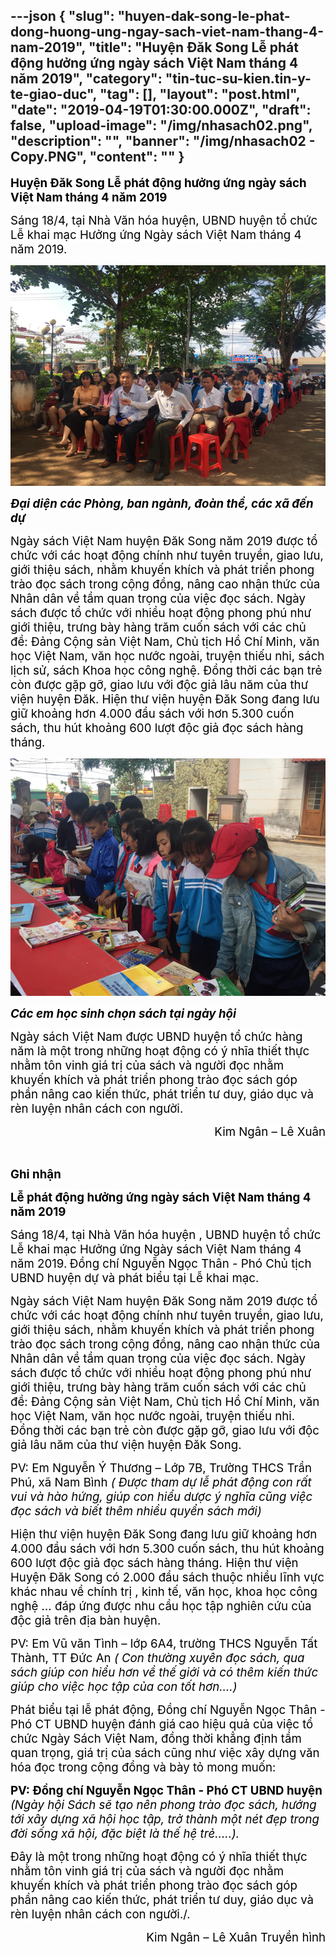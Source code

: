 ---json
{
    "slug": "huyen-dak-song-le-phat-dong-huong-ung-ngay-sach-viet-nam-thang-4-nam-2019",
    "title": "Huyện Đăk Song Lễ phát động hưởng ứng ngày sách Việt Nam tháng 4 năm 2019",
    "category": "tin-tuc-su-kien.tin-y-te-giao-duc",
    "tag": [],
    "layout": "post.html",
    "date": "2019-04-19T01:30:00.000Z",
    "draft": false,
    "upload-image": "/img/nhasach02.png",
    "description": "",
    "banner": "/img/nhasach02 - Copy.PNG",
    "__content__": ""
}
---
<p><strong><span style="font-size:14.0pt"><span style="background-color:white"><span style="color:black">Huyện Đăk Song Lễ ph&aacute;t động hưởng ứng ng&agrave;y s&aacute;ch Việt Nam th&aacute;ng 4 năm 2019</span></span></span></strong></p>

<p><span style="font-size:14.0pt"><span style="background-color:white"><span style="color:black">S&aacute;ng 18/4, tại Nh&agrave; Văn h&oacute;a huyện, UBND huyện tổ chức Lễ khai mạc Hưởng ứng Ng&agrave;y s&aacute;ch Việt Nam th&aacute;ng 4 năm 2019.<strong> </strong> </span></span></span></p>

<p><img alt="" src="/img/nhasach01.png" /></p>

<p><span style="font-size:14.0pt"><span style="background-color:white"><span style="color:black"><em><strong>Đại diện c&aacute;c Ph&ograve;ng, ban ng&agrave;nh, đo&agrave;n thể, c&aacute;c x&atilde; đến dự </strong></em></span></span></span></p>

<p><span style="font-size:14.0pt"><span style="background-color:white"><span style="color:black">Ng&agrave;y s&aacute;ch Việt Nam huyện Đăk Song năm 2019 được tổ chức với c&aacute;c hoạt động ch&iacute;nh như tuy&ecirc;n truyền, giao lưu, giới thiệu s&aacute;ch, nhằm khuyến kh&iacute;ch v&agrave; ph&aacute;t triển phong tr&agrave;o đọc s&aacute;ch trong cộng đồng, n&acirc;ng cao nhận thức của Nh&acirc;n d&acirc;n về tầm quan trọng của việc đọc s&aacute;ch. Ng&agrave;y s&aacute;ch được tổ chức với nhiều hoạt động phong ph&uacute; như giới thiệu, trưng b&agrave;y h&agrave;ng trăm cuốn s&aacute;ch với c&aacute;c chủ đề: Đảng Cộng sản Việt Nam, Chủ tịch Hồ Ch&iacute; Minh, văn học Việt Nam, văn học nước ngo&agrave;i, truyện thiếu nhi, s&aacute;ch lịch sử, s&aacute;ch Khoa học c&ocirc;ng nghệ. Đồng thời c&aacute;c bạn trẻ c&ograve;n được gặp gỡ, giao lưu với độc giả l&acirc;u năm của thư viện huyện Đăk. Hiện thư viện huyện Đăk Song đang lưu giữ khoảng hơn 4.000 đầu s&aacute;ch với hơn 5.300 cuốn s&aacute;ch, thu h&uacute;t khoảng 600 lượt độc giả đọc s&aacute;ch h&agrave;ng th&aacute;ng. </span></span></span></p>

<p><img alt="" src="/img/nhasach02.png" /></p>

<p><em><strong><span style="font-size:14.0pt"><span style="background-color:white"><span style="color:black">C&aacute;c em học sinh chọn s&aacute;ch tại ng&agrave;y hội</span></span></span></strong></em></p>

<p><span style="font-size:14.0pt"><span style="background-color:white"><span style="color:black">Ng&agrave;y s&aacute;ch Việt Nam được UBND huyện tổ chức h&agrave;ng năm l&agrave; một trong những hoạt động c&oacute; &yacute; nhĩa thiết thực nhằm t&ocirc;n vinh gi&aacute; trị của s&aacute;ch v&agrave; người đọc nhằm khuyến kh&iacute;ch v&agrave; ph&aacute;t triển phong tr&agrave;o đọc s&aacute;ch g&oacute;p phần n&acirc;ng cao kiến thức, ph&aacute;t triển tư duy, gi&aacute;o dục v&agrave; r&egrave;n luyện nh&acirc;n c&aacute;ch con người.</span></span></span></p>

<p style="text-align:right"><span style="font-size:14.0pt"><span style="background-color:white"><span style="color:black">Kim Ng&acirc;n &ndash; L&ecirc; Xu&acirc;n</span></span></span></p>

<p>&nbsp;</p>

<p><strong><span style="font-size:14.0pt"><span style="background-color:white"><span style="color:black">Ghi nhận</span></span></span></strong></p>

<p><strong><span style="font-size:14.0pt"><span style="background-color:white"><span style="color:black">Lễ ph&aacute;t động hưởng ứng ng&agrave;y s&aacute;ch Việt Nam th&aacute;ng 4 năm 2019</span></span></span></strong></p>

<p><span style="font-size:14.0pt"><span style="background-color:white"><span style="color:black">S&aacute;ng 18/4, tại Nh&agrave; Văn h&oacute;a huyện , UBND huyện tổ chức Lễ khai mạc Hưởng ứng Ng&agrave;y s&aacute;ch Việt Nam th&aacute;ng 4 năm 2019.<strong> </strong> Đồng ch&iacute; Nguyễn Ngọc Th&acirc;n - Ph&oacute; Chủ tịch UBND huyện dự v&agrave; ph&aacute;t biểu tại Lễ khai mạc.</span></span></span></p>

<p><span style="font-size:14.0pt"><span style="background-color:white"><span style="color:black">Ng&agrave;y s&aacute;ch Việt Nam huyện Đăk Song năm 2019 được tổ chức với c&aacute;c hoạt động ch&iacute;nh như tuy&ecirc;n truyền, giao lưu, giới thiệu s&aacute;ch, nhằm khuyến kh&iacute;ch v&agrave; ph&aacute;t triển phong tr&agrave;o đọc s&aacute;ch trong cộng đồng, n&acirc;ng cao nhận thức của Nh&acirc;n d&acirc;n về tầm quan trọng của việc đọc s&aacute;ch. Ng&agrave;y s&aacute;ch được tổ chức với nhiều hoạt động phong ph&uacute; như giới thiệu, trưng b&agrave;y h&agrave;ng trăm cuốn s&aacute;ch với c&aacute;c chủ đề: Đảng Cộng sản Việt Nam, Chủ tịch Hồ Ch&iacute; Minh, văn học Việt Nam, văn học nước ngo&agrave;i, truyện thiếu nhi. Đồng thời c&aacute;c bạn trẻ c&ograve;n được gặp gỡ, giao lưu với độc giả l&acirc;u năm của thư viện huyện Đăk Song. </span></span></span></p>

<p><span style="font-size:14.0pt"><span style="background-color:white"><span style="color:black">PV: Em Nguyễn &Yacute; Thương &ndash; Lớp 7B, Trường THCS Trần Ph&uacute;, x&atilde; Nam B&igrave;nh <em>( Được tham dự lễ ph&aacute;t động con rất vui v&agrave; h&agrave;o hứng, gi&uacute;p con hiểu dược &yacute; nghĩa cũng việc đọc s&aacute;ch v&agrave; biết th&ecirc;m nhiều quyển s&aacute;ch mới)</em></span></span></span></p>

<p><span style="font-size:14.0pt"><span style="background-color:white"><span style="color:black">Hiện thư viện huyện Đăk Song đang lưu giữ khoảng hơn 4.000 đầu s&aacute;ch với hơn 5.300 cuốn s&aacute;ch, thu h&uacute;t khoảng 600 lượt độc giả đọc s&aacute;ch h&agrave;ng th&aacute;ng. Hiện thư viện Huyện Đăk Song c&oacute; 2.000 đầu s&aacute;ch thuộc nhiều lĩnh vực kh&aacute;c nhau về ch&iacute;nh trị , kinh tế, văn học, khoa học c&ocirc;ng nghệ &hellip; đ&aacute;p ứng được nhu cầu học tập nghi&ecirc;n cứu của độc giả tr&ecirc;n địa b&agrave;n huyện. </span></span></span></p>

<p><span style="font-size:14.0pt"><span style="background-color:white"><span style="color:black">PV: Em Vũ văn T&igrave;nh &ndash; lớp 6A4, trường THCS Nguyễn Tất Th&agrave;nh, TT Đức An <em>( Con thường xuy&ecirc;n đọc s&aacute;ch, qua s&aacute;ch gi&uacute;p con hiểu hơn về thế giới v&agrave; c&oacute; th&ecirc;m kiến thức gi&uacute;p cho việc học tập của con tốt hơn&hellip;.)</em></span></span></span></p>

<p><span style="font-size:14.0pt"><span style="background-color:white"><span style="color:black">Ph&aacute;t biểu tại lễ ph&aacute;t động, Đồng ch&iacute; Nguyễn Ngọc Th&acirc;n - Ph&oacute; CT UBND huyện đ&aacute;nh gi&aacute; cao hiệu quả của việc tổ chức Ng&agrave;y S&aacute;ch Việt Nam, đồng thời khẳng định tầm quan trọng, gi&aacute; trị của s&aacute;ch cũng như việc x&acirc;y dựng văn h&oacute;a đọc trong cộng đồng v&agrave; b&agrave;y tỏ mong muốn: </span></span></span></p>

<p><strong><span style="font-size:14.0pt"><span style="background-color:white"><span style="color:black">PV: Đồng ch&iacute; Nguyễn Ngọc Th&acirc;n - Ph&oacute; CT UBND huyện</span></span></span></strong><span style="font-size:14.0pt"><span style="background-color:white"><span style="color:black"> <em>(Ng&agrave;y hội S&aacute;ch sẽ tạo n&ecirc;n phong tr&agrave;o đọc s&aacute;ch, hướng tới x&acirc;y dựng x&atilde; hội học tập, trở th&agrave;nh một n&eacute;t đẹp trong đời sống x&atilde; hội, đặc biệt l&agrave; thế hệ trẻ&hellip;..).</em></span></span></span></p>

<p><span style="font-size:14.0pt"><span style="background-color:white"><span style="color:black">Đ&acirc;y l&agrave; một trong những hoạt động c&oacute; &yacute; nhĩa thiết thực nhằm t&ocirc;n vinh gi&aacute; trị của s&aacute;ch v&agrave; người đọc nhằm khuyến kh&iacute;ch v&agrave; ph&aacute;t triển phong tr&agrave;o đọc s&aacute;ch g&oacute;p phần n&acirc;ng cao kiến thức, ph&aacute;t triển tư duy, gi&aacute;o dục v&agrave; r&egrave;n luyện nh&acirc;n c&aacute;ch con người./.</span></span></span></p>

<p style="text-align:right"><span style="font-size:14.0pt"><span style="background-color:white"><span style="color:black">Kim Ng&acirc;n &ndash; L&ecirc; Xu&acirc;n&nbsp;</span></span></span><span style="font-size:14.0pt"><span style="background-color:white"><span style="color:black">Truyền h&igrave;nh</span></span></span></p>

<p>&nbsp;</p>
